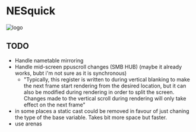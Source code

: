# NESquick

![logo](assets/logo.png)

## TODO
- Handle nametable mirroring
- Handle mid-screen ppuscroll changes (SMB HUB) (maybe it already works, bubt i'm not sure as it is synchronous)
  - "Typically, this register is written to during vertical blanking to make the next frame start rendering from the desired location, but it can also be modified during rendering in order to split the screen. Changes made to the vertical scroll during rendering will only take effect on the next frame"
- in some places a static cast could be removed in favour of just chaning the type of the base variable. Takes bit more space but faster.
- use arenas